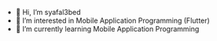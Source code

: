 - 👋 Hi, I’m syafal3bed
- 👀 I’m interested in Mobile Application Programming (Flutter)
- 🌱 I’m currently learning Mobile Application Programming

<!---
syaf2001/syaf2001 is a ✨ special ✨ repository because its `README.md` (this file) appears on your GitHub profile.
You can click the Preview link to take a look at your changes.
--->
